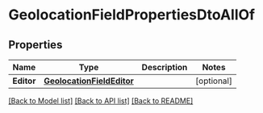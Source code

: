 # GeolocationFieldPropertiesDtoAllOf

## Properties

Name | Type | Description | Notes
------------ | ------------- | ------------- | -------------
**Editor** | [**GeolocationFieldEditor**](GeolocationFieldEditor.md) |  | [optional] 

[[Back to Model list]](../README.md#documentation-for-models) [[Back to API list]](../README.md#documentation-for-api-endpoints) [[Back to README]](../README.md)


